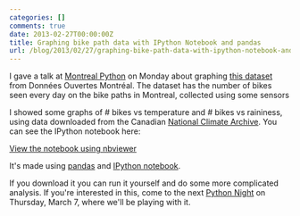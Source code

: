 ```yaml
---
categories: []
comments: true
date: 2013-02-27T00:00:00Z
title: Graphing bike path data with IPython Notebook and pandas
url: /blog/2013/02/27/graphing-bike-path-data-with-ipython-notebook-and-pandas/
---
```


I gave a talk at [Montreal Python](http://montrealpython.org/) on Monday about
graphing [this dataset](http://donnees.ville.montreal.qc.ca/fiche/velos-comptage/) from
Données Ouvertes Montréal. The dataset has the number of bikes seen every day
on the bike paths in Montreal, collected using some sensors 

I showed some graphs of # bikes vs temperature and # bikes vs raininess, using
data downloaded from the Canadian 
[National Climate Archive](http://climate.weatheroffice.gc.ca/climateData/hourlydata_e.html?Prov=QC&StationID=5415&Year=2013&Month=2&Day=16&timeframe=1). 
You can see the IPython notebook here:

[View the notebook using nbviewer](http://nbviewer.ipython.org/url/raw.github.com/jvns/talks/master/mtlpy35/pistes-cyclables.ipynb)

It's made using [pandas](http://pandas.pydata.org/) and [IPython notebook](http://ipython.org/notebook.html).

If you download it you can run it yourself and do some more complicated
analysis. If you're interested in this, come to the next 
[Python Night](http://montrealpython.org/2013/02/python-nights-3/) on Thursday,
March 7, where we'll be playing with it.
